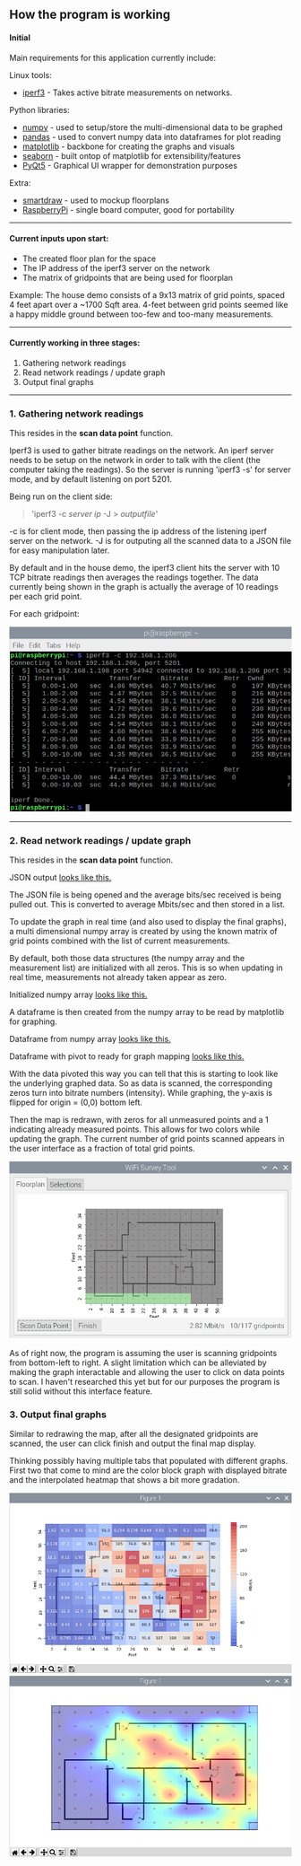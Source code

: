 ## How the program is working 

#### Initial

Main requirements for this application currently include:

Linux tools:

* [iperf3][1] - Takes active bitrate measurements on networks.

Python libraries:

* [numpy][2] - used to setup/store the multi-dimensional data to be graphed 
* [pandas][3] - used to convert numpy data into dataframes for plot reading
* [matplotlib][3] - backbone for creating the graphs and visuals
* [seaborn][4] - built ontop of matplotlib for extensibility/features 
* [PyQt5][5] - Graphical UI wrapper for demonstration purposes

Extra:

* [smartdraw][6] - used to mockup floorplans
* [RaspberryPi][7] - single board computer, good for portability 

---

#### Current inputs upon start:

* The created floor plan for the space 
* The IP address of the iperf3 server on the network
* The matrix of gridpoints that are being used for floorplan

Example: The house demo consists of a 9x13 matrix of grid points, spaced
4 feet apart over a ~1700 Sqft area. 4-feet between grid points seemed like a 
happy middle ground between too-few and too-many measurements.

--- 

#### Currently working in three stages:

1. Gathering network readings 
2. Read network readings / update graph
3. Output final graphs

---
 
### 1. Gathering network readings

This resides in the **scan data point** function.

Iperf3 is used to gather bitrate readings on the network. An iperf server needs
to be setup on the network in order to talk with the client (the computer taking
the readings). So the server is running 'iperf3 -s' for server mode, and by
default listening on port 5201.

Being run on the client side: 
> 'iperf3 -c *server ip* -J > *outputfile*'
 
-c is for client mode, then passing the ip address of the listening iperf 
server on the network. -J is for outputing all the scanned data to a JSON
file for easy manipulation later.

By default and in the house demo, the iperf3 client hits the server with 10
TCP bitrate readings then averages the readings together. The data currently
being shown in the graph is actually the average of 10 readings per each grid
point.  

For each gridpoint:

![iperf3 terminal output](output/iperf3_cmd_output.png)

---

### 2. Read network readings / update graph
 
This resides in the **scan data point** function.

JSON output [looks like this.](output/iperf_json)

The JSON file is being opened and the average bits/sec received is being pulled 
out. This is converted to average Mbits/sec and then stored in a list. 

To update the graph in real time (and also used to display the final graphs), 
a multi dimensional numpy array is created by using the known matrix of grid 
points combined with the list of current measurements. 

By default, both those data structures (the numpy array and the measurement list)
are initialized with all zeros. This is so when updating in real time,
measurements not already taken appear as zero.

Initialized numpy array [looks like this.](output/numpy_output)

A dataframe is then created from the numpy array to be read by matplotlib for graphing.

Dataframe from numpy array [looks like this.](output/dataframe_output)

Dataframe with pivot to ready for graph mapping [looks like this.](output/df_pivot_output)

With the data pivoted this way you can tell that this is starting to look like the 
underlying graphed data. So as data is scanned, the corresponding zeros turn into bitrate
numbers (intensity). While graphing, the y-axis is flipped for origin = (0,0) bottom left. 

Then the map is redrawn, with zeros for all unmeasured points and a 1 indicating already 
measured points. This allows for two colors while updating the graph. 
The current number of grid points scanned appears in the user interface as a fraction of 
total grid points.

![whilemapping2](output/while_mapping2.png)

As of right now, the program is assuming the user is scanning gridpoints from 
bottom-left to right. A slight limitation which can be alleviated by making the
graph interactable and allowing the user to click on data points to scan. I 
haven't researched this yet but for our purposes the program is still solid 
without this interface feature. 

### 3. Output final graphs 

Similar to redrawing the map, after all the designated gridpoints are scanned, 
the user can click finish and output the final map display.

Thinking possibly having multiple tabs that populated with different graphs.
First two that come to mind are the color block graph with displayed bitrate and
the interpolated heatmap that shows a bit more gradation.

![final1](output/block_map.png)
![final2](output/interpolation_map.png)


[1]: <https://numpy.org/doc/stable/user/whatisnumpy.html>
[2]: <https://en.wikipedia.org/wiki/Pandas_%28software%29>
[3]: <https://matplotlib.org/>
[4]: <https://seaborn.pydata.org/>
[5]: <https://www.tutorialspoint.com/pyqt5/pyqt5_quick_guide.htm>
[6]: <https://www.smartdraw.com/>
[7]: <https://www.raspberrypi.org/products/raspberry-pi-4-model-b/>
